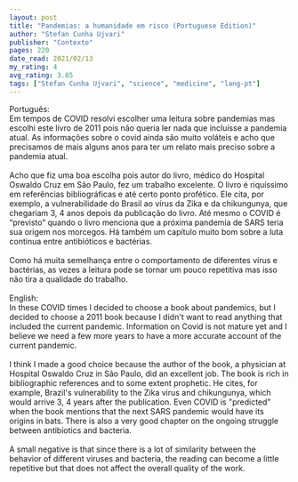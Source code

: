 ```yaml
---
layout: post
title: "Pandemias: a humanidade em risco (Portuguese Edition)"
author: "Stefan Cunha Ujvari"
publisher: "Contexto"
pages: 220
date_read: 2021/02/13
my_rating: 4
avg_rating: 3.85
tags: ["Stefan Cunha Ujvari", "science", "medicine", "lang-pt"]
---
```


Português:<br/>Em tempos de COVID resolvi escolher uma leitura sobre pandemias mas escolhi este livro de 2011 pois não queria ler nada que incluísse a pandemia atual. As informações sobre o covid ainda são muito voláteis e acho que precisamos de mais alguns anos para ter um relato mais preciso sobre a pandemia atual. <br/><br/>Acho que fiz uma boa escolha pois autor do livro, médico do Hospital Oswaldo Cruz em São Paulo, fez um trabalho excelente. O livro é riquíssimo em referências bibliográficas e até certo ponto profético. Ele cita, por exemplo, a vulnerabilidade do Brasil ao vírus da Zika e da chikungunya, que chegariam 3, 4 anos depois da publicação do livro. Até mesmo o COVID é “previsto” quando o livro menciona que a próxima pandemia de SARS teria sua origem nos morcegos. Há também um capítulo muito bom sobre a luta continua entre antibióticos e bactérias.<br/><br/>Como há muita semelhança entre o comportamento de diferentes vírus e bactérias, as vezes a leitura pode se tornar um pouco repetitiva mas isso não tira a qualidade do trabalho. <br/><br/>English:<br/>In these COVID times I decided to choose a book about pandemics, but I decided to choose a 2011 book because I didn't want to read anything that included the current pandemic. Information on Covid is not mature yet and I believe we need a few more years to have a more accurate account of the current pandemic.<br/><br/>I think I made a good choice because the author of the book, a physician at Hospital Oswaldo Cruz in São Paulo, did an excellent job. The book is rich in bibliographic references and to some extent prophetic. He cites, for example, Brazil's vulnerability to the Zika virus and chikungunya, which would arrive 3, 4 years after the publication. Even COVID is "predicted" when the book mentions that the next SARS pandemic would have its origins in bats. There is also a very good chapter on the ongoing struggle between antibiotics and bacteria.<br/><br/>A small negative is that since there is a lot of similarity between the behavior of different viruses and bacteria, the reading can become a little repetitive but that does not affect the overall quality of the work.

